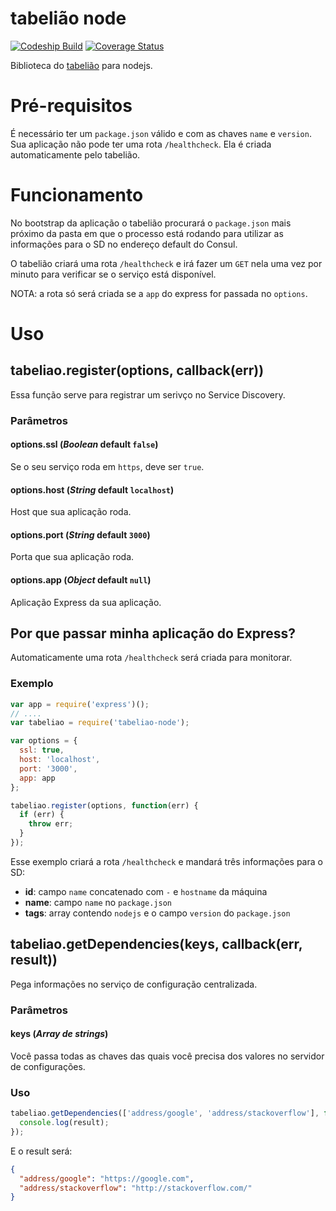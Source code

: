 # tabelião node

[![Codeship Build][ci-url-badge-master]][ci-url]
[![Coverage Status][coverage-url-badge-master]][coverage-url]

Biblioteca do [tabelião][tabeliao] para nodejs.

# Pré-requisitos

É necessário ter um `package.json` válido e com as chaves `name` e `version`.
Sua aplicação não pode ter uma rota `/healthcheck`. Ela é criada automaticamente pelo tabelião.

# Funcionamento

No bootstrap da aplicação o tabelião procurará o `package.json` mais próximo da pasta em que o processo está rodando para utilizar as informações para o SD no endereço default do Consul.

O tabelião criará uma rota `/healthcheck` e irá fazer um `GET` nela uma vez por minuto para verificar se o serviço está disponível.

NOTA: a rota só será criada se a `app` do express for passada no `options`.

# Uso

## tabeliao.register(options, callback(err))

Essa função serve para registrar um serivço no Service Discovery.

### Parâmetros

#### options.ssl (_Boolean_ default `false`)

Se o seu serviço roda em `https`, deve ser `true`.

#### options.host (_String_ default `localhost`)

Host que sua aplicação roda.

#### options.port (_String_ default `3000`)

Porta que sua aplicação roda.

#### options.app (_Object_ default `null`)

Aplicação Express da sua aplicação.

## Por que passar minha aplicação do Express?

Automaticamente uma rota `/healthcheck` será criada para monitorar.

### Exemplo

```javascript
var app = require('express')();
// ....
var tabeliao = require('tabeliao-node');

var options = {
  ssl: true,
  host: 'localhost',
  port: '3000',
  app: app
};

tabeliao.register(options, function(err) {
  if (err) {
    throw err;
  }
});
```

Esse exemplo criará a rota `/healthcheck` e mandará três informações para o SD:

- **id**: campo `name` concatenado com `-` e `hostname` da máquina
- **name**: campo `name` no `package.json`
- **tags**: array contendo `nodejs` e o campo `version` do `package.json`

## tabeliao.getDependencies(keys, callback(err, result))

Pega informações no serviço de configuração centralizada.

### Parâmetros

#### keys (_Array de strings_)

Você passa todas as chaves das quais você precisa dos valores no servidor de configurações.

### Uso

```javascript
tabeliao.getDependencies(['address/google', 'address/stackoverflow'], function (err, result) {
  console.log(result);
});
```

E o result será:

```json
{
  "address/google": "https://google.com",
  "address/stackoverflow": "http://stackoverflow.com/"
}
```

[tabeliao]: https://bitbucket.org/stonepayments/tabeliao/
[ci-url]: https://codeship.com/projects/161445
[ci-url-badge-master]: https://codeship.com/projects/641f9b50-245d-0134-f619-3a36b972b11f/status?branch=master
[coverage-url]: https://coveralls.io/bitbucket/stonepayments/tabeliao-node
[coverage-url-badge-master]: https://coveralls.io/repos/bitbucket/stonepayments/tabeliao-node/badge.svg?branch=master&t=zxE2x8
